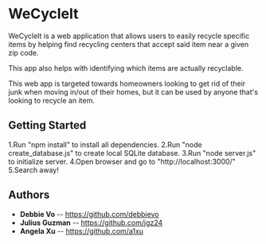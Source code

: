 # WeCycleIt

WeCycleIt is a web application that allows users to easily recycle specific items by helping
find recycling centers that accept said item near a given zip code.

This app also helps with identifying which items are actually recyclable.

This web app is targeted towards homeowners looking to get rid of their junk when moving in/out 
of their homes, but it can be used by anyone that's looking to recycle an item.

## Getting Started
1.Run "npm install" to install all dependencies.
2.Run "node create_database.js" to create local SQLite database.
3.Run "node server.js" to initialize server.
4.Open browser and go to "http://localhost:3000/"
5.Search away!

## Authors
* **Debbie Vo** -- https://github.com/debbievo
* **Julius Guzman** -- https://github.com/jgz24
* **Angela Xu** -- https://github.com/a1xu

